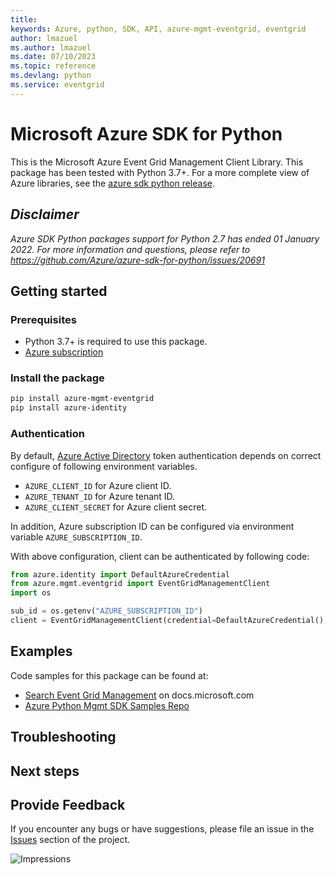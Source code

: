 ```yaml
---
title: 
keywords: Azure, python, SDK, API, azure-mgmt-eventgrid, eventgrid
author: lmazuel
ms.author: lmazuel
ms.date: 07/10/2023
ms.topic: reference
ms.devlang: python
ms.service: eventgrid
---
```

# Microsoft Azure SDK for Python

This is the Microsoft Azure Event Grid Management Client Library.
This package has been tested with Python 3.7+.
For a more complete view of Azure libraries, see the [azure sdk python release](https://aka.ms/azsdk/python/all).

## _Disclaimer_

_Azure SDK Python packages support for Python 2.7 has ended 01 January 2022. For more information and questions, please refer to https://github.com/Azure/azure-sdk-for-python/issues/20691_

## Getting started

### Prerequisites

- Python 3.7+ is required to use this package.
- [Azure subscription](https://azure.microsoft.com/free/)

### Install the package

```bash
pip install azure-mgmt-eventgrid
pip install azure-identity
```

### Authentication

By default, [Azure Active Directory](https://aka.ms/awps/aad) token authentication depends on correct configure of following environment variables.

- `AZURE_CLIENT_ID` for Azure client ID.
- `AZURE_TENANT_ID` for Azure tenant ID.
- `AZURE_CLIENT_SECRET` for Azure client secret.

In addition, Azure subscription ID can be configured via environment variable `AZURE_SUBSCRIPTION_ID`.

With above configuration, client can be authenticated by following code:

```python
from azure.identity import DefaultAzureCredential
from azure.mgmt.eventgrid import EventGridManagementClient
import os

sub_id = os.getenv("AZURE_SUBSCRIPTION_ID")
client = EventGridManagementClient(credential=DefaultAzureCredential(), subscription_id=sub_id)
```

## Examples

Code samples for this package can be found at:
- [Search Event Grid Management](/samples/browse/?languages=python&term=Getting%20started%20-%20Managing&terms=Getting%20started%20-%20Managing) on docs.microsoft.com
- [Azure Python Mgmt SDK Samples Repo](https://aka.ms/azsdk/python/mgmt/samples)


## Troubleshooting

## Next steps

## Provide Feedback

If you encounter any bugs or have suggestions, please file an issue in the
[Issues](https://github.com/Azure/azure-sdk-for-python/issues)
section of the project. 


![Impressions](https://azure-sdk-impressions.azurewebsites.net/api/impressions/azure-sdk-for-python%2Fazure-mgmt-eventgrid%2FREADME.png)

